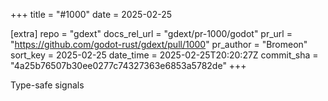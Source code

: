 +++
title = "#1000"
date = 2025-02-25

[extra]
repo = "gdext"
docs_rel_url = "gdext/pr-1000/godot"
pr_url = "https://github.com/godot-rust/gdext/pull/1000"
pr_author = "Bromeon"
sort_key = 2025-02-25
date_time = 2025-02-25T20:20:27Z
commit_sha = "4a25b76507b30ee0277c74327363e6853a5782de"
+++

Type-safe signals
